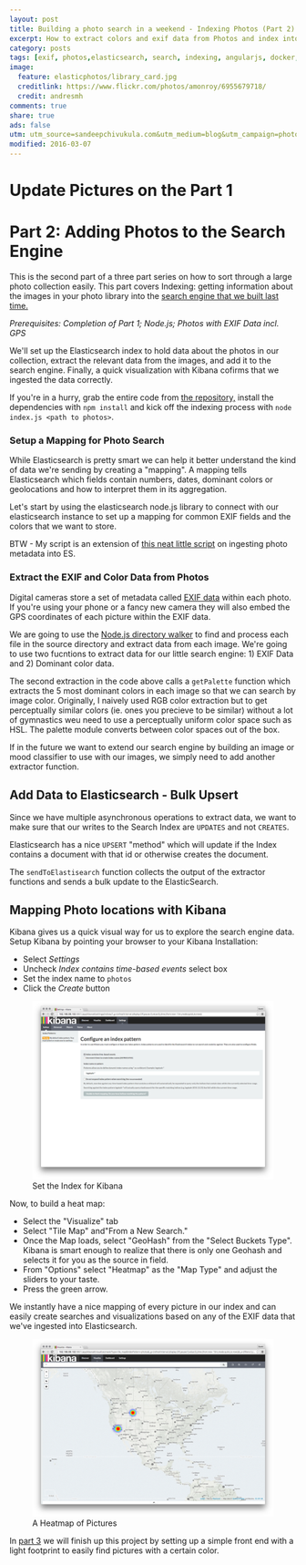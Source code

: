 ```yaml
---
layout: post
title: Building a photo search in a weekend - Indexing Photos (Part 2)
excerpt: How to extract colors and exif data from Photos and index into a search engine. 
category: posts
tags: [exif, photos,elasticsearch, search, indexing, angularjs, docker, photo search]
image:
  feature: elasticphotos/library_card.jpg
  creditlink: https://www.flickr.com/photos/amonroy/6955679718/
  credit: andresmh
comments: true
share: true
ads: false
utm: utm_source=sandeepchivukula.com&utm_medium=blog&utm_campaign=photosearch-2
modified: 2016-03-07
---
```

# Update Pictures on the Part 1

# Part 2: Adding Photos to the Search Engine

This is the second part of a three part series on how to sort through a large photo collection easily. This part covers Indexing: getting information about the images in your photo library into the [search engine that we built last time.](/posts/2016/03/06/photo-search/?{{page.utm}}) 

_Prerequisites: Completion of Part 1; Node.js; Photos with EXIF Data incl. GPS_

We'll set up the Elasticsearch index to hold data about the photos in our collection, extract the relevant data from the images, and add it to the search engine. Finally, a quick visualization with Kibana cofirms that we ingested the data correctly. 

If you're in a hurry, grab the entire code from [the repository,](https://github.com/sandeep/photosearch/tree/master/indexer?{{page.utm}}) install the dependencies with `npm install` and kick off the indexing process with `node index.js <path to photos>`. 


### Setup a Mapping for Photo Search

While Elasticsearch is pretty smart we can help it better understand the kind of data we're sending by creating a "mapping". A mapping tells Elasticsearch which fields contain numbers, dates, dominant colors or geolocations and how to interpret them in its aggregation.   

Let's start by using the elasticsearch node.js library to connect with our elasticsearch instance to set up a mapping for common EXIF fields and the colors that we want to store. 

<script src="https://gist.github.com/sandeep/917ffb88a5eed2e72db1.js"></script>

BTW - My script is an extension of [this neat little script](https://github.com/jettro/nodejs-photo-indexer?{{page.utm}}) on ingesting photo metadata into ES. 

### Extract the EXIF and Color Data from Photos

Digital cameras store a set of metadata called [EXIF data](https://en.wikipedia.org/wiki/Exchangeable_image_file_format) within each photo. If you're using your phone or a fancy new camera they will also embed the GPS coordinates of each picture within the EXIF data.

We are going to use the [Node.js directory walker](https://github.com/daaku/nodejs-walker?{{page.utm}}) to find and process each file in the source directory and extract data from each image.  We're going to use two fucntions to extract data for our little search engine: 1) EXIF Data and 2) Dominant color data.  

<script src="https://gist.github.com/sandeep/c28f2b7326fa2536f259.js"></script>

The second extraction in the code above calls a `getPalette` function which extracts the 5 most dominant colors in each image so that we can search by image color. Originally, I naively used RGB color extraction but to get perceptually similar colors (ie. ones you precieve to be similar) without a lot of gymnastics weu need to use a perceptually uniform color space such as HSL. The palette module converts between color spaces out of the box. 

<script src="https://gist.github.com/sandeep/1a3b6d16f9f811f14ecc.js"></script>


If in the future we want to extend our search engine by building an image or mood classifier to use with our images, we simply need to add another extractor function. 


## Add Data to Elasticsearch - Bulk Upsert

Since we have multiple asynchronous operations to extract data, we want to make sure that our writes to the Search Index are `UPDATES` and not `CREATES`. 

Elasticsearch has a nice `UPSERT` "method" which will update if the Index contains a document with that id or otherwise creates the document.

The `sendToElastisearch` function collects the output of the extractor functions and sends a bulk update to the ElasticSearch.


<script src="https://gist.github.com/sandeep/7f93f855a8e338cb744a.js"></script>


## Mapping Photo locations with Kibana

Kibana gives us a quick visual way for us to explore the search engine data. Setup Kibana by pointing your browser to your Kibana Installation: 

* Select _Settings_
* Uncheck _Index contains time-based events_ select box
* Set the index name to `photos` 
* Click the _Create_ button

<figure>
  <img src="/images/elasticphotos/Kibana_Start.png" alt="Set the Index for Kibana">
  <figcaption>Set the Index for Kibana</figcaption>
</figure>


Now, to build a heat map: 

* Select the "Visualize" tab
* Select "Tile Map" and"From a New Search." 
* Once the Map loads, select "GeoHash" from the "Select Buckets Type". 
  Kibana is smart enough to realize that there is only one Geohash and selects it for you as the source in field. 
* From "Options" select "Heatmap" as the "Map Type" and adjust the sliders to your taste. 
* Press the green arrow.

We instantly have a nice mapping of every picture in our index and can easily create searches and visualizations based on any of the EXIF data that we've ingested into Elasticsearch. 

<figure>
  <img src="/images/elasticphotos/Kibana_Final.png" alt="A Heatmap of Pictures">
  <figcaption>A Heatmap of Pictures</figcaption>
</figure>


In [part 3](/posts/2016/03/06/photo-search-3/) we will finish up this project by setting up a simple front end with a light footprint to easily find pictures with a certain color. 